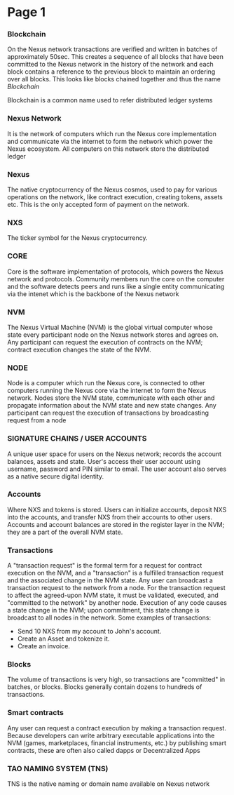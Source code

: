 # Page 1

### Blockchain <a href="#blockchain" id="blockchain"></a>

On the Nexus network transactions are verified and written in batches of approximately 50sec. This creates a sequence of all blocks that have been committed to the Nexus network in the history of the network and each block contains a reference to the previous block to maintain an ordering over all blocks. This looks like blocks chained together and thus the name _Blockchain_

Blockchain is a common name used to refer distributed ledger systems

### Nexus Network

It is the network of computers which run the Nexus core implementation and communicate via the internet to form the network which power the Nexus ecosystem. All computers on this network store the distributed ledger

### Nexus <a href="#eth" id="eth"></a>

The native cryptocurrency of the Nexus cosmos, used to pay for various operations on the network, like contract execution, creating tokens, assets etc. This is the only accepted form of payment on the network.

### NXS

The ticker symbol for the Nexus cryptocurrency.&#x20;

### CORE <a href="#evm" id="evm"></a>

Core is the software implementation of protocols, which powers the Nexus network and protocols. Community members run the core on the computer and the software detects peers and runs like a single entity communicating via the intenet which is the backbone of the Nexus network&#x20;

### NVM <a href="#evm" id="evm"></a>

The Nexus Virtual Machine (NVM) is the global virtual computer whose state every participant node on the Nexus network stores and agrees on. Any participant can request the execution of contracts on the NVM; contract execution changes the state of the NVM.

### NODE <a href="#nodes" id="nodes"></a>

Node is a computer which run the Nexus core, is connected to other computers running the Nexus core via the internet to form the Nexus network. Nodes store the NVM state, communicate with each other and propagate information about the NVM state and new state changes. Any participant can request the execution of transactions by broadcasting request from a node

### SIGNATURE CHAINS / USER ACCOUNTS <a href="#accounts" id="accounts"></a>

A unique user space for users on the Nexus network; records the account balances, assets and state. User's access their user account using username, password and PIN similar to email. The user account also serves as a native secure digital identity.&#x20;

### Accounts

Where NXS and tokens is stored. Users can initialize accounts, deposit NXS into the accounts, and transfer NXS from their accounts to other users. Accounts and account balances are stored in the register layer in the NVM; they are a part of the overall NVM state.

### Transactions <a href="#transactions" id="transactions"></a>

A "transaction request" is the formal term for a request for contract execution on the NVM, and a "transaction" is a fulfilled transaction request and the associated change in the NVM state. Any user can broadcast a transaction request to the network from a node. For the transaction request to affect the agreed-upon NVM state, it must be validated, executed, and "committed to the network" by another node. Execution of any code causes a state change in the NVM; upon commitment, this state change is broadcast to all nodes in the network. Some examples of transactions:

* Send 10 NXS from my account to John's account.
* Create an Asset and tokenize it.
* Create an invoice.

### Blocks <a href="#blocks" id="blocks"></a>

The volume of transactions is very high, so transactions are "committed" in batches, or blocks. Blocks generally contain dozens to hundreds of transactions.

### Smart contracts <a href="#smart-contracts" id="smart-contracts"></a>

Any user  can request a contract execution by making a transaction request. Because developers can write arbitrary executable applications into the NVM (games, marketplaces, financial instruments, etc.) by publishing smart contracts, these are often also called dapps or Decentralized Apps

### TAO NAMING SYSTEM (TNS)

TNS is the native naming or domain name available on Nexus network
